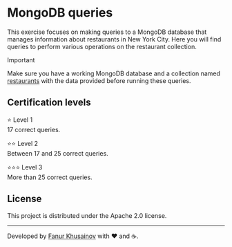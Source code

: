 # MongoDB queries

This exercise focuses on making queries to a MongoDB database that manages information about restaurants in New York City. Here you will find queries to perform various operations on the restaurant collection.

> [!IMPORTANT]  
> 
Make sure you have a working MongoDB database and a collection named [restaurants](./collections/restaurants.json) with the data provided before running these queries.

## Certification levels

⭐ Level 1  
17 correct queries.

⭐⭐ Level 2  
Between 17 and 25 correct queries.

⭐⭐⭐ Level 3  
More than 25 correct queries.

## License

This project is distributed under the Apache 2.0 license.

---

Developed by [Fanur Khusainov](https://www.linkedin.com/in/fanur-khusainov-ab86b2102/) with ❤️ and ☕.
